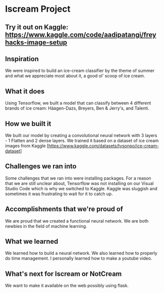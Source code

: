 # Iscream Project
## Try it out on Kaggle: https://www.kaggle.com/code/aadipatangi/freyhacks-image-setup
## Inspiration
We were inspired to build an ice-cream classifier by the theme of summer and what we appreciate most about it, a good ol' scoop of ice cream.

## What it does
Using Tensorflow, we built a model that can classify between 4 different brands of ice cream: Häagen-Dazs, Breyers, Ben & Jerry's, and Talenti.
## How we built it
We built our model by creating a convolutional neural network with 3 layers - 1 Flatten and 2 dense layers. We trained it based on a dataset of ice cream images from Kaggle [https://www.kaggle.com/datasets/tysonpo/ice-cream-dataset]
## Challenges we ran into
Some challenges that we ran into were installing packages. For a reason that we are still unclear about, Tensorflow was not installing on our Visual Studio Code which is why we switched to Kaggle. Kaggle was sluggish and sometimes it was frustrating to wait for it to catch up.
## Accomplishments that we're proud of
We are proud that we created a functional neural network. We are both newbies in the field of machine learning.

## What we learned
We learned how to build a neural network. We also learned how to properly do time management. I personally learned how to make a youtube video.

## What's next for Iscream or NotCream

We want to make it available on the web possibly using flask.
